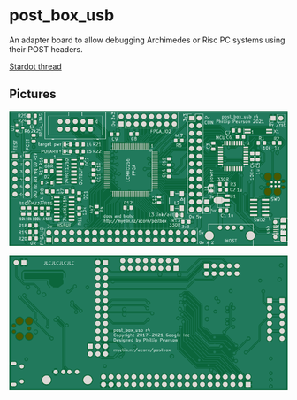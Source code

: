 # post_box_usb

An adapter board to allow debugging Archimedes or Risc PC systems
using their POST headers.

[Stardot thread](https://stardot.org.uk/forums/viewtopic.php?f=16&t=17478)

Pictures
--------

![PCB front](pcb/pcb-front.png)

![PCB back](pcb/pcb-back.png)
